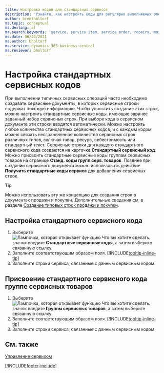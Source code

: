 ```yaml
---
title: Настройка кодов для стандартных сервисов
description: 'Узнайте, как настроить коды для регулярно выполняемых операций сервиса с заранее определенным набором строк сервиса.'
author: brentholtorf
ms.topic: conceptual
ms.devlang: al
ms.search.keywords: 'service, service item, service order, repairs, maintenance'
ms.date: 06/23/2021
ms.author: bholtorf
ms.service: dynamics-365-business-central
ms.reviewer: bholtorf
---
```


# <a name="set-up-standard-service-codes"></a>Настройка стандартных сервисных кодов

При выполнении типичных сервисных операций часто необходимо создавать сервисные документы, в которых сервисные строки содержат похожую информацию. Чтобы упростить создание этих строк, можно настроить стандартные сервисные коды, имеющие заранее заданный набор сервисных строк. При выборе кода в сервисном документе эти строки вводятся автоматически. Можно настроить любое количество стандартных сервисных кодов, и с каждым кодом можно связать неограниченное количество сервисных строк различных типов, включая товар, ресурс, себестоимость или стандартный текст. Сервисные строки для каждого стандартного сервисного кода создаются на карточке **Стандартный сервисный код**. Можно присвоить стандартные сервисные коды группам сервисных товаров на странице **Станд. коды групп серв. товаров**. Позднее при создании сервисного документа можно использовать действие **Получить стандартные коды сервиса** для добавления сервисных строк.  
  
> [!Tip]
> Можно использовать эту же концепцию для создания строк в документах продажи и покупки. Дополнительные сведения см. в разделе [Создание типовых строк продажи и покупки](sales-how-work-standard-lines.md).  
  
## <a name="to-set-up-a-standard-service-code"></a>Настройка стандартного сервисного кода

1. Выберите ![Лампочка, которая открывает функцию Что вы хотите сделать.](media/ui-search/search_small.png "Что вы хотите сделать") значок введите **Стандартные сервисные коды**, а затем выберите связанную ссылку.  
2. Заполните соответствующим образом поля. [!INCLUDE[tooltip-inline-tip](includes/tooltip-inline-tip_md.md)]  
3. Заполните строки сервиса, связанные с данным сервисным кодом.  

## <a name="to-assign-a-standard-service-code-to-a-service-item-group"></a>Присвоение стандартного сервисного кода группе сервисных товаров

1. Выберите ![Лампочка, которая открывает функцию Что вы хотите сделать.](media/ui-search/search_small.png "Что вы хотите сделать") значок введите **Группы сервисных товаров**, а затем выберите связанную ссылку.  
2. Заполните соответствующим образом поля. [!INCLUDE[tooltip-inline-tip](includes/tooltip-inline-tip_md.md)]
3. Заполните строки сервиса, связанные с данным сервисным кодом.  

## <a name="see-also"></a>См. также

[Управление сервисом](service-service.md)

[!INCLUDE[footer-include](includes/footer-banner.md)]
